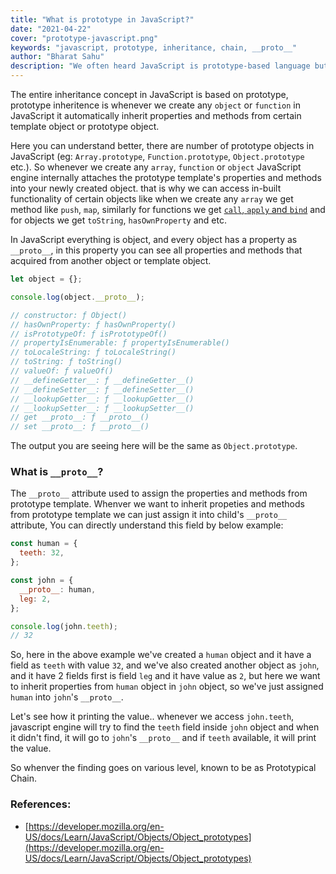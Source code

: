 ```yaml
---
title: "What is prototype in JavaScript?"
date: "2021-04-22"
cover: "prototype-javascript.png"
keywords: "javascript, prototype, inheritance, chain, __proto__"
author: "Bharat Sahu"
description: "We often heard JavaScript is prototype-based language but what is prototype in JavaScript? Why it is known to be as prototype-based language?"
---
```


The entire inheritance concept in JavaScript is based on prototype, prototype inheritence is whenever we create any `object` or `function` in JavaScript it automatically inherit properties and methods from certain template object or prototype object.

Here you can understand better, there are number of prototype objects in JavaScript (eg: `Array.prototype`, `Function.prototype`, `Object.prototype` etc.). So whenever we create any `array`, `function` or `object` JavaScript engine internally attaches the prototype template's properties and methods into your newly created object. that is why we can access in-built functionality of certain objects like when we create any `array` we get method like `push`, `map`, similarly for functions we get [`call`, `apply` and `bind`][call_apply_bind] and for objects we get `toString`, `hasOwnProperty` and etc.

In JavaScript everything is object, and every object has a property as `__proto__`, in this property you can see all properties and methods that acquired from another object or template object.

```js
let object = {};

console.log(object.__proto__);

// constructor: ƒ Object()
// hasOwnProperty: ƒ hasOwnProperty()
// isPrototypeOf: ƒ isPrototypeOf()
// propertyIsEnumerable: ƒ propertyIsEnumerable()
// toLocaleString: ƒ toLocaleString()
// toString: ƒ toString()
// valueOf: ƒ valueOf()
// __defineGetter__: ƒ __defineGetter__()
// __defineSetter__: ƒ __defineSetter__()
// __lookupGetter__: ƒ __lookupGetter__()
// __lookupSetter__: ƒ __lookupSetter__()
// get __proto__: ƒ __proto__()
// set __proto__: ƒ __proto__()
```

The output you are seeing here will be the same as `Object.prototype`.

### What is `__proto__`?

The `__proto__` attribute used to assign the properties and methods from prototype template. Whenver we want to inherit propeties and methods from prototype template we can just assign it into child's `__proto__` attribute, You can directly understand this field by below example:

```js
const human = {
  teeth: 32,
};

const john = {
  __proto__: human,
  leg: 2,
};

console.log(john.teeth);
// 32
```

So, here in the above example we've created a `human` object and it have a field as `teeth` with value `32`, and we've also created another object as `john`, and it have 2 fields first is field `leg` and it have value as `2`, but here we want to inherit properties from `human` object in `john` object, so we've just assigned `human` into `john`'s `__proto__`.

Let's see how it printing the value.. whenever we access `john.teeth`, javascript engine will try to find the `teeth` field inside `john` object and when it didn't find, it will go to `john`'s `__proto__` and if `teeth` available, it will print the value.

So whenver the finding goes on various level, known to be as Prototypical Chain.

### References:

- [https://developer.mozilla.org/en-US/docs/Learn/JavaScript/Objects/Object_prototypes](https://developer.mozilla.org/en-US/docs/Learn/JavaScript/Objects/Object_prototypes)

<!-- Links -->

[call_apply_bind]: /articles/bind()-call()-and-apply()-in-JavaScript
